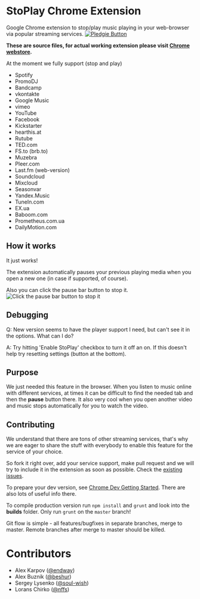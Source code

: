 StoPlay Chrome Extension
===========

Google Chrome extension to stop/play music playing in your web-browser via
popular streaming services.
[![Pledgie Button](https://pledgie.com/campaigns/26208.png?skin_name=chrome)](https://pledgie.com/campaigns/26208 )

**These are source files, for actual working extension please visit
[Chrome webstore](http://bit.ly/stoplay).**


At the moment we fully support (stop and play)
* Spotify
* PromoDJ
* Bandcamp
* vkontakte
* Google Music
* vimeo
* YouTube
* Facebook
* Kickstarter
* hearthis.at
* Rutube
* TED.com
* FS.to (brb.to)
* Muzebra
* Pleer.com
* Last.fm (web-version)
* Soundcloud
* Mixcloud
* Seasonvar
* Yandex.Music
* TuneIn.com
* EX.ua
* Baboom.com
* Prometheus.com.ua
* DailyMotion.com

## How it works
It just works!

The extension automatically pauses your previous playing media when you open
a new one (in case if supported, of course).

Also you can click the pause bar button to stop it.
![Click the pause bar button to stop it](http://monosnap.com/image/rv29Wlv8VZfVPlAldgHrhMr5J.png)

## Debugging
Q: New version seems to have the player support I need, but can't see it in the options. What can I do?

A: Try hitting 'Enable StoPlay' checkbox to turn it off an on. If this doesn't help try resetting settings (button at the bottom).

## Purpose
We just needed this feature in the browser.
When you listen to music online with different services, at times it can be
difficult to find the needed tab and then the **pause** button there.
It also very cool when you open another video and music stops automatically for
you to watch the video.

## Contributing
We understand that there are tons of other streaming services, that's why we are
eager to share the stuff with everybody to enable this feature for the
service of your choice.

So fork it right over, add your service support, make pull request and we will
try to include it in the extension as soon as possible. Check the [existing issues](https://github.com/StoPlay/stoplay-ext/issues).

To prepare your dev version, see 
[Chrome Dev Getting Started](http://developer.chrome.com/extensions/getstarted.html#unpacked).
There are also lots of useful info there.

To compile production version run `npm install` and `grunt` and look into the __builds__ folder. Only run `grunt` on the `master` branch!

Git flow is simple - all features/bugfixes in separate branches, merge to master. Remote branches after merge to master should be killed.

# Contributors
* Alex Karpov ([@endway](https://github.com/endway))
* Alex Buznik ([@beshur](https://github.com/beshur))
* Sergey Lysenko ([@soul-wish](https://github.com/soul-wish))
* Lorans Chirko ([@nffs](https://github.com/nffs))
